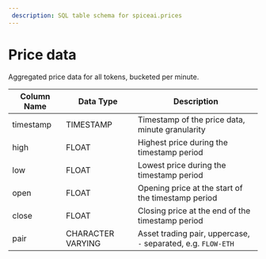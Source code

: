 ```yaml
---
 description: SQL table schema for spiceai.prices
---
```

 
# Price data

Aggregated price data for all tokens, bucketed per minute.

| Column Name  | Data Type         | Description                                                         |
| ------------ | ----------------- | ------------------------------------------------------------------- |
| timestamp    | TIMESTAMP         | Timestamp of the price data, minute granularity                     |
| high         | FLOAT             | Highest price during the timestamp period                           |
| low          | FLOAT             | Lowest price during the timestamp period                            |
| open         | FLOAT             | Opening price at the start of the timestamp period                  |
| close        | FLOAT             | Closing price at the end of the timestamp period                    |
| pair         | CHARACTER VARYING | Asset trading pair, uppercase, `-` separated, e.g. `FLOW-ETH`       |